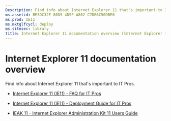 ```yaml
---
Description: Find info about Internet Explorer 11 that's important to IT Pros.
ms.assetid: BE3DC32E-80D9-4D9F-A802-C7DB6C50DBE0
ms.prod: IE11
ms.mktglfcycl: deploy
ms.sitesec: library
title: Internet Explorer 11 documentation overview (Internet Explorer 11 for IT Pros)
---
```


# Internet Explorer 11 documentation overview


Find info about Internet Explorer 11 that's important to IT Pros.

-   [Internet Explorer 11 (IE11) - FAQ for IT Pros](faq-for-it-pros-ie11.md)

-   [Internet Explorer 11 (IE11) - Deployment Guide for IT Pros](ie11-deployment-guide-for-it-pros.md)

-   [IEAK 11 - Internet Explorer Administration Kit 11 Users Guide](ieak-11-internet-explorer-administration-kit-11-users-guide.md)

 

 



